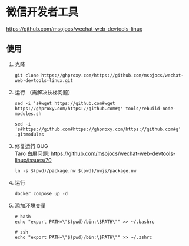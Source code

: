 # 微信开发者工具

https://github.com/msojocs/wechat-web-devtools-linux

## 使用
1. 克隆
   ```
   git clone https://ghproxy.com/https://github.com/msojocs/wechat-web-devtools-linux.git
   ```
2. 运行 （需解决扶梯问题）
   ```
   sed -i 's#wget https://github.com#wget https://ghproxy.com/https://github.com#g' tools/rebuild-node-modules.sh

   sed -i 's#https://github.com#https://ghproxy.com/https://github.com#g' .gitmodules
   ```

3. 修复运行 BUG  
    Taro 白屏问题: https://github.com/msojocs/wechat-web-devtools-linux/issues/70
    ```
    ln -s $(pwd)/package.nw $(pwd)/nwjs/package.nw
    ```

4. 运行
    ```
    docker compose up -d
    ```

5. 添加环境变量
    ```
    # bash
    echo "export PATH=\"$(pwd)/bin:\$PATH\"" >> ~/.bashrc

    # zsh
    echo "export PATH=\"$(pwd)/bin:\$PATH\"" >> ~/.zshrc
    ```